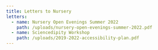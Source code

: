 ```yaml
---
title: Letters to Nursery
letters:
  - name: Nursery Open Evenings Summer 2022
    path: /uploads/nursery-open-evenings-summer-2022.pdf
  - name: Sciencedipity Workshop
    path: /uploads/2019-2022-accessibility-plan.pdf
---
```

